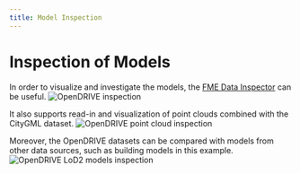 ```yaml
---
title: Model Inspection
---
```


# Inspection of Models

In order to visualize and investigate the models, the [FME Data Inspector](https://docs.safe.com/fme/html/FME_Desktop_Documentation/FME_QuickTranslator/DataInspector/AboutTheDataInspector/FMEDataInspector_about.htm) can be useful.
![OpenDRIVE inspection](/assets/media/demos/inspection-opendrive.png)

It also supports read-in and visualization of point clouds combined with the CityGML dataset.
![OpenDRIVE point cloud inspection](/assets/media/demos/inspection-opendrive-pointcloud.png)

Moreover, the OpenDRIVE datasets can be compared with models from other data sources, such as building models in this example.
![OpenDRIVE LoD2 models inspection](/assets/media/demos/inspection-opendrive-lod2.png)
